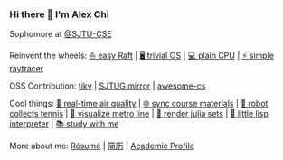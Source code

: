 ### Hi there 👋 I'm Alex Chi

Sophomore at [@SJTU-CSE](https://github.com/SJTU-CSE)

Reinvent the wheels:
[⛵ easy Raft](https://github.com/skyzh/raft-kvs")
|
[🖥️ trivial OS](https://github.com/skyzh/core-os-riscv)
|
[💻 plain CPU](https://github.com/skyzh/mips-simulator)
|
[⚡ simple raytracer](https://github.com/skyzh/raytracer.rs)

OSS Contribution: [tikv](https://github.com/tikv/tikv) | [SJTUG mirror](http://mirrors.sjtug.sjtu.edu.cn) | [awesome-cs](https://github.com/SJTU-CSE/awesome-cs)

Cool things:
[🌈 real-time air quality](https://bluesense.skyzh.xyz)
|
[🌐 sync course materials](https://github.com/skyzh/canvas_grab)
|
[🎾 robot collects tennis](https://github.com/skyzh/tenitsu)
|
[🚆 visualize metro line](https://github.com/skyzh/Meteor)
|
[🎇 render julia sets](https://github.com/skyzh/julia.metal)
|
[💎 little lisp interpreter](https://github.com/skyzh/lisp-interpreter)
|
[📚 study with me](https://github.com/skyzh/notes)

More about me: [Résumé](https://skyzh.xyz/resume.pdf) | [简历](https://skyzh.xyz/resume_cn.pdf) | [Academic Profile](https://skyzh.xyz/academic)
